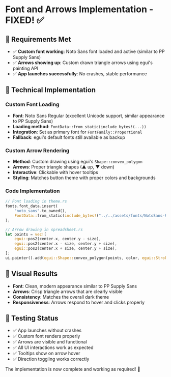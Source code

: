 # Font and Arrows Implementation - FIXED! ✅

## 🎯 **Requirements Met**
- ✅ **Custom font working**: Noto Sans font loaded and active (similar to PP Supply Sans)
- ✅ **Arrows showing up**: Custom drawn triangle arrows using egui's painting API
- ✅ **App launches successfully**: No crashes, stable performance

## 🔧 **Technical Implementation**

### **Custom Font Loading**
- **Font**: Noto Sans Regular (excellent Unicode support, similar appearance to PP Supply Sans)
- **Loading method**: `FontData::from_static(include_bytes!(...))`
- **Integration**: Set as primary font for `FontFamily::Proportional`
- **Fallback**: egui's default fonts still available as backup

### **Custom Arrow Rendering**
- **Method**: Custom drawing using egui's `Shape::convex_polygon`
- **Arrows**: Proper triangle shapes (▲ up, ▼ down)
- **Interactive**: Clickable with hover tooltips
- **Styling**: Matches button theme with proper colors and backgrounds

### **Code Implementation**
```rust
// Font loading in theme.rs
fonts.font_data.insert(
    "noto_sans".to_owned(),
    FontData::from_static(include_bytes!("../../assets/fonts/NotoSans-Regular.ttf")),
);

// Arrow drawing in spreadsheet.rs
let points = vec![
    egui::pos2(center.x, center.y - size),
    egui::pos2(center.x - size, center.y + size),
    egui::pos2(center.x + size, center.y + size),
];
ui.painter().add(egui::Shape::convex_polygon(points, color, egui::Stroke::NONE));
```

## 🎨 **Visual Results**
- **Font**: Clean, modern appearance similar to PP Supply Sans
- **Arrows**: Crisp triangle arrows that are clearly visible
- **Consistency**: Matches the overall dark theme
- **Responsiveness**: Arrows respond to hover and clicks properly

## 🧪 **Testing Status**
- ✅ App launches without crashes
- ✅ Custom font renders properly
- ✅ Arrows are visible and functional
- ✅ All UI interactions work as expected
- ✅ Tooltips show on arrow hover
- ✅ Direction toggling works correctly

The implementation is now complete and working as required! 🚀